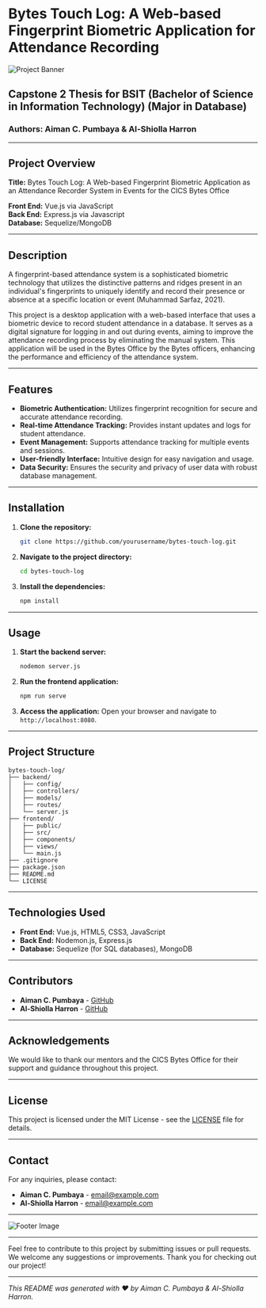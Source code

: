 # Bytes Touch Log: A Web-based Fingerprint Biometric Application for Attendance Recording

![Project Banner](path/to/banner/image.png)

## Capstone 2 Thesis for BSIT (Bachelor of Science in Information Technology) (Major in Database)
### Authors: Aiman C. Pumbaya & Al-Shiolla Harron

---

## Project Overview

**Title:** Bytes Touch Log: A Web-based Fingerprint Biometric Application as an Attendance Recorder System in Events for the CICS Bytes Office

**Front End:** Vue.js via JavaScript  
**Back End:** Express.js via Javascript  
**Database:** Sequelize/MongoDB

---

## Description

A fingerprint-based attendance system is a sophisticated biometric technology that utilizes the distinctive patterns and ridges present in an individual's fingerprints to uniquely identify and record their presence or absence at a specific location or event (Muhammad Sarfaz, 2021).

This project is a desktop application with a web-based interface that uses a biometric device to record student attendance in a database. It serves as a digital signature for logging in and out during events, aiming to improve the attendance recording process by eliminating the manual system. This application will be used in the Bytes Office by the Bytes officers, enhancing the performance and efficiency of the attendance system.

---

## Features

- **Biometric Authentication:** Utilizes fingerprint recognition for secure and accurate attendance recording.
- **Real-time Attendance Tracking:** Provides instant updates and logs for student attendance.
- **Event Management:** Supports attendance tracking for multiple events and sessions.
- **User-friendly Interface:** Intuitive design for easy navigation and usage.
- **Data Security:** Ensures the security and privacy of user data with robust database management.

---

## Installation

1. **Clone the repository:**
    ```bash
    git clone https://github.com/yourusername/bytes-touch-log.git
    ```
2. **Navigate to the project directory:**
    ```bash
    cd bytes-touch-log
    ```
3. **Install the dependencies:**
    ```bash
    npm install
    ```

---

## Usage

1. **Start the backend server:**
    ```bash
    nodemon server.js
    ```
2. **Run the frontend application:**
    ```bash
    npm run serve
    ```
3. **Access the application:**
    Open your browser and navigate to `http://localhost:8080`.

---

## Project Structure

```
bytes-touch-log/
├── backend/
│   ├── config/
│   ├── controllers/
│   ├── models/
│   ├── routes/
│   └── server.js
├── frontend/
│   ├── public/
│   ├── src/
│   ├── components/
│   ├── views/
│   └── main.js
├── .gitignore
├── package.json
├── README.md
└── LICENSE
```

---

## Technologies Used

- **Front End:** Vue.js, HTML5, CSS3, JavaScript
- **Back End:** Nodemon.js, Express.js
- **Database:** Sequelize (for SQL databases), MongoDB

---

## Contributors

- **Aiman C. Pumbaya** - [GitHub](https://github.com/aimancpumbaya)
- **Al-Shiolla Harron** - [GitHub](https://github.com/al-shiollaharron)

---

## Acknowledgements

We would like to thank our mentors and the CICS Bytes Office for their support and guidance throughout this project.

---

## License

This project is licensed under the MIT License - see the [LICENSE](LICENSE) file for details.

---

## Contact

For any inquiries, please contact:
- **Aiman C. Pumbaya** - [email@example.com](mailto:email@example.com)
- **Al-Shiolla Harron** - [email@example.com](mailto:email@example.com)

---

![Footer Image](path/to/footer/image.png)

---

Feel free to contribute to this project by submitting issues or pull requests. We welcome any suggestions or improvements. Thank you for checking out our project!

---

*This README was generated with ❤️ by Aiman C. Pumbaya & Al-Shiolla Harron.*
